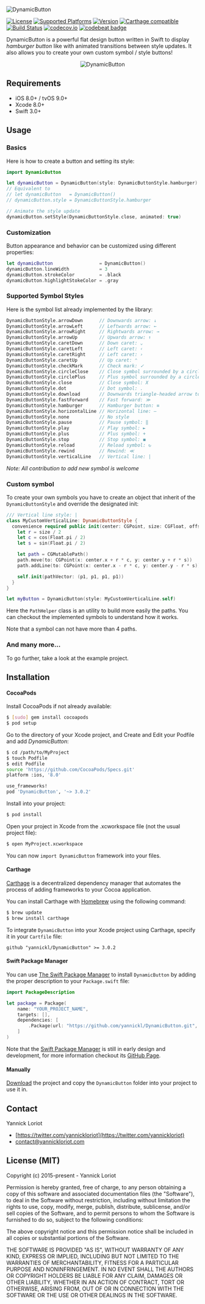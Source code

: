 ![DynamicButton](http://yannickloriot.com/resources/dynamicbutton-header.png)

[![License](https://cocoapod-badges.herokuapp.com/l/DynamicButton/badge.svg)](http://cocoadocs.org/docsets/DynamicButton/) [![Supported Platforms](https://cocoapod-badges.herokuapp.com/p/DynamicButton/badge.svg)](http://cocoadocs.org/docsets/DynamicButton/) [![Version](https://cocoapod-badges.herokuapp.com/v/DynamicButton/badge.svg)](http://cocoadocs.org/docsets/DynamicButton/) [![Carthage compatible](https://img.shields.io/badge/Carthage-compatible-4BC51D.svg?style=flat)](https://github.com/Carthage/Carthage) [![Build Status](https://travis-ci.org/yannickl/DynamicButton.svg?branch=master)](https://travis-ci.org/yannickl/DynamicButton) [![codecov.io](http://codecov.io/github/yannickl/DynamicButton/coverage.svg?branch=master)](http://codecov.io/github/yannickl/DynamicButton?branch=master) [![codebeat badge](https://codebeat.co/badges/ed7210be-6c9d-43ff-87a0-a10c007fe1b4)](https://codebeat.co/projects/github-com-yannickl-dynamicbutton)

DynamicButton is a powerful flat design button written in Swift to display *hamburger button* like with animated transitions between style updates. It also allows you to create your own custom symbol / style buttons!

<p align="center">
  <img src="http://yannickloriot.com/resources/dynamicbutton.gif" alt="DynamicButton" />
</p>

## Requirements

- iOS 8.0+ / tvOS 9.0+
- Xcode 8.0+
- Swift 3.0+

## Usage

### Basics

Here is how to create a button and setting its style:

```swift
import DynamicButton

let dynamicButton = DynamicButton(style: DynamicButtonStyle.hamburger)
// Equivalent to
// let dynamicButton   = DynamicButton()
// dynamicButton.style = DynamicButtonStyle.hamburger

// Animate the style update
dynamicButton.setStyle(DynamicButtonStyle.close, animated: true)
```

### Customization

Button appearance and behavior can be customized using different properties:

```swift
let dynamicButton                 = DynamicButton()
dynamicButton.lineWidth           = 3
dynamicButton.strokeColor         = .black
dynamicButton.highlightStokeColor = .gray
```

### Supported Symbol Styles

Here is the symbol list already implemented by the library:

```swift
DynamicButtonStyle.arrowDown      // Downwards arrow: ↓
DynamicButtonStyle.arrowLeft      // Leftwards arrow: ←
DynamicButtonStyle.arrowRight     // Rightwards arrow: →
DynamicButtonStyle.arrowUp        // Upwards arrow: ↑
DynamicButtonStyle.caretDown      // Down caret: ⌄
DynamicButtonStyle.caretLeft      // Left caret: ‹
DynamicButtonStyle.caretRight     // Left caret: ›
DynamicButtonStyle.caretUp        // Up caret: ⌃
DynamicButtonStyle.checkMark      // Check mark: ✓
DynamicButtonStyle.circleClose    // Close symbol surrounded by a circle
DynamicButtonStyle.circlePlus     // Plus symbol surrounded by a circle
DynamicButtonStyle.close          // Close symbol: X
DynamicButtonStyle.dot            // Dot symbol: .
DynamicButtonStyle.download       // Downwards triangle-headed arrow to bar: ⭳ \{U+2B73}
DynamicButtonStyle.fastForward    // Fast forward: ≫
DynamicButtonStyle.hamburger      // Hamburger button: ≡
DynamicButtonStyle.horizontalLine // Horizontal line: ―
DynamicButtonStyle.none           // No style
DynamicButtonStyle.pause          // Pause symbol: ‖
DynamicButtonStyle.play           // Play symbol: ►
DynamicButtonStyle.plus           // Plus symbol: +
DynamicButtonStyle.stop           // Stop symbol: ◼
DynamicButtonStyle.reload         // Reload symbol: ↻
DynamicButtonStyle.rewind         // Rewind: ≪
DynamicButtonStyle.verticalLine   // Vertical line: |
```

*Note: All contribution to add new symbol is welcome*

### Custom symbol

To create your own symbols you have to create an object that inherit of the `DynamicButtonStyle` and override the designated init:

```swift
/// Vertical line style: |
class MyCustomVerticalLine: DynamicButtonStyle {
  convenience required public init(center: CGPoint, size: CGFloat, offset: CGPoint, lineWidth: CGFloat) {
    let r = size / 2
    let c = cos(Float.pi / 2)
    let s = sin(Float.pi / 2)

    let path = CGMutablePath()
    path.move(to: CGPoint(x: center.x + r * c, y: center.y + r * s))
    path.addLine(to: CGPoint(x: center.x - r * c, y: center.y - r * s))

    self.init(pathVector: (p1, p1, p1, p1))
  }
}

let myButton = DynamicButton(style: MyCustomVerticalLine.self)
```

Here the `PathHelper` class is an utility to build more easily the paths. You can checkout the implemented symbols to understand how it works.

Note that a symbol can not have more than 4 paths.

### And many more...

To go further, take a look at the example project.

## Installation

#### CocoaPods

Install CocoaPods if not already available:

``` bash
$ [sudo] gem install cocoapods
$ pod setup
```
Go to the directory of your Xcode project, and Create and Edit your Podfile and add _DynamicButton_:

``` bash
$ cd /path/to/MyProject
$ touch Podfile
$ edit Podfile
source 'https://github.com/CocoaPods/Specs.git'
platform :ios, '8.0'

use_frameworks!
pod 'DynamicButton', '~> 3.0.2'
```

Install into your project:

``` bash
$ pod install
```

Open your project in Xcode from the .xcworkspace file (not the usual project file):

``` bash
$ open MyProject.xcworkspace
```

You can now `import DynamicButton` framework into your files.

#### Carthage

[Carthage](https://github.com/Carthage/Carthage) is a decentralized dependency manager that automates the process of adding frameworks to your Cocoa application.

You can install Carthage with [Homebrew](http://brew.sh/) using the following command:

```bash
$ brew update
$ brew install carthage
```

To integrate `DynamicButton` into your Xcode project using Carthage, specify it in your `Cartfile` file:

```ogdl
github "yannickl/DynamicButton" >= 3.0.2
```

#### Swift Package Manager

You can use [The Swift Package Manager](https://swift.org/package-manager) to install `DynamicButton` by adding the proper description to your `Package.swift` file:

```swift
import PackageDescription

let package = Package(
    name: "YOUR_PROJECT_NAME",
    targets: [],
    dependencies: [
        .Package(url: "https://github.com/yannickl/DynamicButton.git", versions: "3.0.2" ..< Version.max)
    ]
)
```

Note that the [Swift Package Manager](https://swift.org/package-manager) is still in early design and development, for more information checkout its [GitHub Page](https://github.com/apple/swift-package-manager).

#### Manually

[Download](https://github.com/YannickL/DynamicButton/archive/master.zip) the project and copy the `DynamicButton` folder into your project to use it in.

## Contact

Yannick Loriot
 - [https://twitter.com/yannickloriot](https://twitter.com/yannickloriot)
 - [contact@yannickloriot.com](mailto:contact@yannickloriot.com)


## License (MIT)

Copyright (c) 2015-present - Yannick Loriot

Permission is hereby granted, free of charge, to any person obtaining a copy
of this software and associated documentation files (the "Software"), to deal
in the Software without restriction, including without limitation the rights
to use, copy, modify, merge, publish, distribute, sublicense, and/or sell
copies of the Software, and to permit persons to whom the Software is
furnished to do so, subject to the following conditions:

The above copyright notice and this permission notice shall be included in
all copies or substantial portions of the Software.

THE SOFTWARE IS PROVIDED "AS IS", WITHOUT WARRANTY OF ANY KIND, EXPRESS OR
IMPLIED, INCLUDING BUT NOT LIMITED TO THE WARRANTIES OF MERCHANTABILITY,
FITNESS FOR A PARTICULAR PURPOSE AND NONINFRINGEMENT. IN NO EVENT SHALL THE
AUTHORS OR COPYRIGHT HOLDERS BE LIABLE FOR ANY CLAIM, DAMAGES OR OTHER
LIABILITY, WHETHER IN AN ACTION OF CONTRACT, TORT OR OTHERWISE, ARISING FROM,
OUT OF OR IN CONNECTION WITH THE SOFTWARE OR THE USE OR OTHER DEALINGS IN
THE SOFTWARE.
